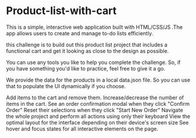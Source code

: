 # Product-list-with-cart
This is a simple, interactive web application built with HTML/CSS/JS .The app allows users to create and manage to-do lists efficiently.

this challenge is to build out this product list project that includes a functional cart and get it looking as close to the design as possible.

You can use any tools you like to help you complete the challenge. So, if you have something you'd like to practice, feel free to give it a go.

We provide the data for the products in a local data.json file. So you can use that to populate the UI dynamically if you choose.

<!-- Your users should be able to: -->

Add items to the cart and remove them.
Increase/decrease the number of items in the cart.
See an order confirmation modal when they click "Confirm Order"
Reset their selections when they click "Start New Order"
Navigate the whole project and perform all actions using only their keyboard
View the optimal layout for the interface depending on their device's screen size
See hover and focus states for all interactive elements on the page.


